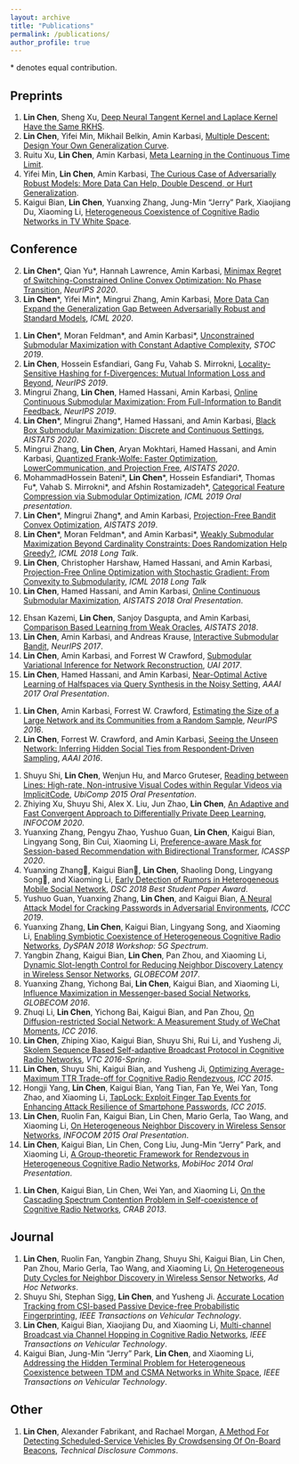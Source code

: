 ```yaml
---
layout: archive
title: "Publications"
permalink: /publications/
author_profile: true
---
```


<!-- {% if author.googlescholar %}
  You can also find my articles on <u><a href="{{author.googlescholar}}">my Google Scholar profile</a>.</u>
{% endif %}

{% include base_path %}

{% for post in site.publications reversed %}
  {% include archive-single.html %}
{% endfor %} -->

\* denotes equal contribution.

## Preprints

1. **Lin Chen**, Sheng Xu, [Deep Neural Tangent Kernel and Laplace Kernel Have the Same RKHS](https://arxiv.org/pdf/2009.10683.pdf).
1. **Lin Chen**, Yifei Min, Mikhail Belkin, Amin Karbasi, [Multiple Descent: Design Your Own Generalization Curve](https://arxiv.org/pdf/2008.01036.pdf).
1. Ruitu Xu, **Lin Chen**, Amin Karbasi, [Meta Learning in the Continuous Time Limit](https://arxiv.org/pdf/2006.10921.pdf).
3. Yifei Min, **Lin Chen**, Amin Karbasi, [The Curious Case of Adversarially Robust Models: More Data Can Help, Double Descend, or Hurt Generalization](https://arxiv.org/pdf/2002.11080.pdf).
1. Kaigui Bian, **Lin Chen**, Yuanxing Zhang, Jung-Min “Jerry” Park, Xiaojiang Du, Xiaoming Li, [Heterogeneous Coexistence of Cognitive Radio Networks in TV White Space](https://arxiv.org/pdf/1902.06035.pdf).

## Conference
2. **Lin Chen**\*, Qian Yu\*, Hannah Lawrence, Amin Karbasi, [Minimax Regret of Switching-Constrained Online Convex Optimization: No Phase Transition](https://arxiv.org/pdf/1910.10873.pdf), *NeurIPS 2020*. 
1. **Lin Chen**\*, Yifei Min\*, Mingrui Zhang, Amin Karbasi, [More Data Can Expand the Generalization Gap Between Adversarially Robust and Standard Models](https://arxiv.org/pdf/2002.04725.pdf), *ICML 2020*.
<!-- First two authors contributed equally to this work. -->
1. **Lin Chen**\*, Moran Feldman\*, and Amin Karbasi\*, [Unconstrained Submodular Maximization with Constant Adaptive Complexity](https://arxiv.org/pdf/1811.06603.pdf), *STOC 2019*.
1. **Lin Chen**, Hossein Esfandiari, Gang Fu, Vahab S. Mirrokni, [Locality-Sensitive Hashing for f-Divergences: Mutual Information Loss and Beyond](https://papers.nips.cc/paper/9195-locality-sensitive-hashing-for-f-divergences-mutual-information-loss-and-beyond.pdf), *NeurIPS 2019*.
4. Mingrui Zhang, **Lin Chen**, Hamed Hassani, Amin Karbasi, [Online Continuous Submodular Maximization: From Full-Information to Bandit Feedback](https://arxiv.org/pdf/1910.12424.pdf), *NeurIPS 2019*.
5. **Lin Chen**\*, Mingrui Zhang\*, Hamed Hassani, and Amin Karbasi, [Black Box Submodular Maximization: Discrete and Continuous Settings](http://proceedings.mlr.press/v108/chen20c.html), *AISTATS 2020*.
6. Mingrui Zhang, **Lin Chen**, Aryan Mokhtari, Hamed Hassani, and Amin Karbasi, [Quantized Frank-Wolfe: Faster Optimization, LowerCommunication, and Projection Free](http://proceedings.mlr.press/v108/zhang20g.html), *AISTATS 2020*.
7. MohammadHossein Bateni\*, **Lin Chen**\*, Hossein Esfandiari\*, Thomas Fu\*, Vahab S. Mirrokni\*, and Afshin Rostamizadeh\*, [Categorical Feature Compression via Submodular Optimization](https://arxiv.org/pdf/1904.13389.pdf), *ICML 2019 Oral presentation*.
8. **Lin Chen**\*, Mingrui Zhang\*, and Amin Karbasi, [Projection-Free Bandit Convex Optimization](http://proceedings.mlr.press/v89/chen19f.html), *AISTATS 2019*. 
9. **Lin Chen**\*, Moran Feldman\*, and Amin Karbasi\*, [Weakly Submodular Maximization Beyond Cardinality Constraints: Does Randomization Help Greedy?](http://proceedings.mlr.press/v80/chen18b.html), *ICML 2018 Long Talk*.
10. **Lin Chen**, Christopher Harshaw, Hamed Hassani, and Amin Karbasi, [Projection-Free Online Optimization with Stochastic Gradient: From Convexity to Submodularity](http://proceedings.mlr.press/v80/chen18c.html), *ICML 2018 Long Talk*
11. **Lin Chen**, Hamed Hassani, and Amin Karbasi, [Online Continuous Submodular Maximization](http://proceedings.mlr.press/v84/chen18f.html), *AISTATS 2018 Oral Presentation*. 
<!-- [github] -->
12. Ehsan Kazemi, **Lin Chen**, Sanjoy Dasgupta, and Amin Karbasi, [Comparison Based Learning from Weak Oracles](https://arxiv.org/pdf/1802.06942.pdf), *AISTATS 2018*.
1. **Lin Chen**, Amin Karbasi, and Andreas Krause, [Interactive Submodular Bandit](https://papers.nips.cc/paper/6619-interactive-submodular-bandit), *NeurIPS 2017*.
1. **Lin Chen**, Amin Karbasi, and Forrest W Crawford, [Submodular Variational Inference for Network Reconstruction](http://auai.org/uai2017/proceedings/papers/45.pdf), *UAI 2017*.
1. **Lin Chen**, Hamed Hassani, and Amin Karbasi, [Near-Optimal Active Learning of Halfspaces via Query Synthesis in the Noisy Setting](https://arxiv.org/pdf/1603.03515.pdf), *AAAI 2017 Oral Presentation*. 
<!-- [arxiv][slides][github] -->
1. **Lin Chen**, Amin Karbasi, Forrest W. Crawford, [Estimating the Size of a Large Network and its Communities from a Random Sample](https://arxiv.org/pdf/1610.08473.pdf), *NeurIPS 2016*.
1. **Lin Chen**, Forrest W. Crawford, and Amin Karbasi, [Seeing the Unseen Network: Inferring Hidden Social Ties from Respondent-Driven Sampling](https://www.aaai.org/ocs/index.php/AAAI/AAAI16/paper/viewPDFInterstitial/12155/11719), *AAAI 2016*. 
<!-- (Acceptance rate: 26%) [arxiv][pdf][slides] -->
1. Shuyu Shi, **Lin Chen**, Wenjun Hu, and Marco Gruteser, [Reading between Lines: High-rate, Non-intrusive Visual Codes within Regular Videos via ImplicitCode](https://dl.acm.org/doi/abs/10.1145/2750858.2805824), *UbiComp 2015 Oral Presentation*.
1. Zhiying Xu, Shuyu Shi, Alex X. Liu, Jun Zhao, **Lin Chen**, [An Adaptive and Fast Convergent Approach to Differentially Private Deep Learning](https://arxiv.org/pdf/1912.09150), *INFOCOM 2020*.
1. Yuanxing Zhang, Pengyu Zhao, Yushuo Guan, **Lin Chen**, Kaigui Bian, Lingyang Song, Bin Cui, Xiaoming Li, [Preference-aware Mask for Session-based Recommendation with Bidirectional Transformer](https://ieeexplore.ieee.org/iel7/9040208/9052899/09054639.pdf), *ICASSP 2020*.
1. Yuanxing Zhang, Kaigui Bian, **Lin Chen**, Shaoling Dong, Lingyang Song, and Xiaoming Li, [Early Detection of Rumors in Heterogeneous Mobile Social Network](https://ieeexplore.ieee.org/iel7/8411555/8411822/08411870.pdf), *DSC 2018 Best Student Paper Award*.
1. Yushuo Guan, Yuanxing Zhang, **Lin Chen**, and Kaigui Bian, [A Neural Attack Model for Cracking Passwords in Adversarial Environments](https://ieeexplore.ieee.org/iel7/8848288/8855800/08855847.pdf), *ICCC 2019*.
1. Yuanxing Zhang, **Lin Chen**, Kaigui Bian, Lingyang Song, and Xiaoming Li, [Enabling Symbiotic Coexistence of Heterogeneous Cognitive Radio Networks](https://ieeexplore.ieee.org/abstract/document/8610411), *DySPAN 2018 Workshop: 5G Spectrum*.
1. Yangbin Zhang, Kaigui Bian, **Lin Chen**, Pan Zhou, and Xiaoming Li, [Dynamic Slot-length Control for Reducing Neighbor Discovery Latency in Wireless Sensor Networks](https://ieeexplore.ieee.org/abstract/document/8253934), *GLOBECOM 2017*.
1. Yuanxing Zhang, Yichong Bai, **Lin Chen**, Kaigui Bian, and Xiaoming Li, [Influence Maximization in Messenger-based Social Networks](https://ieeexplore.ieee.org/abstract/document/7841900/), *GLOBECOM 2016*.
1. Zhuqi Li, **Lin Chen**, Yichong Bai, Kaigui Bian, and Pan Zhou, [On Diffusion-restricted Social Network: A Measurement Study of WeChat Moments](https://arxiv.org/pdf/1602.00193.pdf), *ICC 2016*.
1. **Lin Chen**, Zhiping Xiao, Kaigui Bian, Shuyu Shi, Rui Li, and Yusheng Ji, [Skolem Sequence Based Self-adaptive Broadcast Protocol in Cognitive Radio Networks](https://arxiv.org/pdf/1602.00066.pdf), *VTC 2016-Spring*.
1. **Lin Chen**, Shuyu Shi, Kaigui Bian, and Yusheng Ji, [Optimizing Average-Maximum TTR Trade-off for Cognitive Radio Rendezvous](https://arxiv.org/pdf/1502.03469.pdf), *ICC 2015*.
1. Hongji Yang, **Lin Chen**, Kaigui Bian, Yang Tian, Fan Ye, Wei Yan, Tong Zhao, and Xiaoming Li, [TapLock: Exploit Finger Tap Events for Enhancing Attack Resilience of Smartphone Passwords](https://ieeexplore.ieee.org/iel7/7225357/7248285/07249465.pdf), *ICC 2015*.
1. **Lin Chen**, Ruolin Fan, Kaigui Bian, Lin Chen, Mario Gerla, Tao Wang, and Xiaoming Li, [On Heterogeneous Neighbor Discovery in Wireless Sensor Networks](https://arxiv.org/pdf/1411.5415.pdf), *INFOCOM 2015 Oral Presentation*.
1. **Lin Chen**, Kaigui Bian, Lin Chen, Cong Liu, Jung-Min “Jerry” Park, and Xiaoming Li, [A Group-theoretic Framework for Rendezvous in Heterogeneous Cognitive Radio Networks](https://dl.acm.org/doi/pdf/10.1145/2632951.2632988), *MobiHoc 2014 Oral Presentation*.
<!-- [pdf][acmdl][slides][bibtex] -->
1. **Lin Chen**, Kaigui Bian, Lin Chen, Wei Yan, and Xiaoming Li, [On the Cascading Spectrum Contention Problem in Self-coexistence of Cognitive Radio Networks](https://dl.acm.org/doi/pdf/10.1145/2508478.2508479), *CRAB 2013*. 
<!-- [pdf][acmdl][slides][bibtex] -->

## Journal
1. **Lin Chen**, Ruolin Fan, Yangbin Zhang, Shuyu Shi, Kaigui Bian, Lin Chen, Pan Zhou, Mario Gerla, Tao Wang, and Xiaoming Li, [On Heterogeneous Duty Cycles for Neighbor Discovery in Wireless Sensor Networks](https://www.sciencedirect.com/science/article/pii/S1570870518301331), *Ad Hoc Networks*.
1. Shuyu Shi, Stephan Sigg, **Lin Chen**, and Yusheng Ji. [Accurate Location Tracking from CSI-based Passive Device-free Probabilistic Fingerprinting](https://ieeexplore.ieee.org/iel7/25/4356907/08304587.pdf), *IEEE Transactions on Vehicular Technology*.
1. **Lin Chen**, Kaigui Bian, Xiaojiang Du, and Xiaoming Li, [Multi-channel Broadcast via Channel Hopping in Cognitive Radio Networks](https://ieeexplore.ieee.org/iel7/25/4356907/06880857.pdf), *IEEE Transactions on Vehicular Technology*.
1. Kaigui Bian, Jung-Min “Jerry” Park, **Lin Chen**, and Xiaoming Li, [Addressing the Hidden Terminal Problem for Heterogeneous Coexistence between TDM and CSMA Networks in White Space](https://ieeexplore.ieee.org/iel7/25/4356907/06766210.pdf), *IEEE Transactions on Vehicular Technology*.

## Other
1. **Lin Chen**, Alexander Fabrikant, and Rachael Morgan, [A Method For Detecting Scheduled-Service Vehicles By Crowdsensing Of On-Board Beacons](https://www.tdcommons.org/dpubs_series/808/), *Technical Disclosure Commons*.